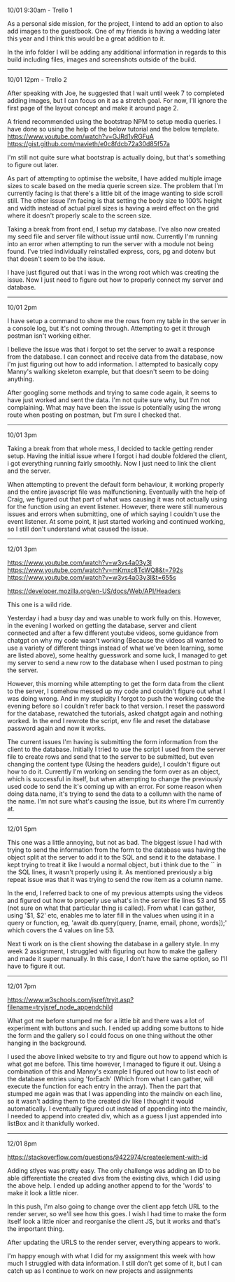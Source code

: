 10/01 9:30am - Trello 1

As a personal side mission, for the project, I intend to add an option to also add images to the guestbook. One of my friends is having a wedding later this year and I think this would be a great addition to it.

In the info folder I will be adding any additional information in regards to this build including files, images and screenshots outside of the build.

---

10/01 12pm - Trello 2

After speaking with Joe, he suggested that I wait until week 7 to completed adding images, but I can focus on it as a stretch goal. For now, I'll ignore the first page of the layout concept and make it around page 2.

A friend recommended using the bootstrap NPM to setup media queries. I have done so using the help of the below tutorial and the below template.
https://www.youtube.com/watch?v=GJRd1yRGFuA
https://gist.github.com/mavieth/e0c8fdcb72a30d85f57a

I'm still not quite sure what bootstrap is actually doing, but that's something to figure out later.

As part of attempting to optimise the website, I have added multiple image sizes to scale based on the media querie screen size. The problem that I'm currently facing is that there's a little bit of the image wanting to side scroll still. The other issue I'm facing is that setting the body size to 100% height and width instead of actual pixel sizes is having a weird effect on the grid where it doesn't properly scale to the screen size.

Taking a break from front end, I setup my database. I've also now created my seed file and server file without issue until now. Currently I'm running into an error when attempting to run the server with a module not being found. I've tried individually reinstalled express, cors, pg and dotenv but that doesn't seem to be the issue.

I have just figured out that i was in the wrong root which was creating the issue. Now I just need to figure out how to properly connect my server and database.

---

10/01 2pm

I have setup a command to show me the rows from my table in the server in a console log, but it's not coming through. Attempting to get it through postman isn't working either.

I believe the issue was that i forgot to set the server to await a response from the database. I can connect and receive data from the database, now I'm just figuring out how to add information. I attempted to basically copy Manny's walking skeleton example, but that doesn't seem to be doing anything.

After googling some methods and trying to same code again, it seems to have just worked and sent the data. I'm not quite sure why, but I'm not complaining. What may have been the issue is potentially using the wrong route when posting on postman, but I'm sure I checked that.

---

10/01 3pm

Taking a break from that whole mess, I decided to tackle getting render setup. Having the initial issue where I forgot i had double foldered the client, i got everything running fairly smoothly. Now I just need to link the client and the server.

When attempting to prevent the default form behaviour, it working properly and the entire javascript file was malfunctioning. Eventually with the help of Craig, we figured out that part of what was causing it was not actually using for the function using an event listener. However, there were still numerous issues and errors when submitting, one of which saying I couldn't use the event listener. At some point, it just started working and continued working, so I still don't understand what caused the issue.

---

12/01 3pm

https://www.youtube.com/watch?v=w3vs4a03y3I
https://www.youtube.com/watch?v=mKmxc8TcWQ8&t=792s
https://www.youtube.com/watch?v=w3vs4a03y3I&t=655s

https://developer.mozilla.org/en-US/docs/Web/API/Headers

This one is a wild ride.

Yesterday i had a busy day and was unable to work fully on this. However, in the evening I worked on getting the database, server and client connected and after a few different youtube videos, some guidance from chatgpt on why my code wasn't working (Because the videos all wanted to use a variety of different things instead of what we've been learning, some are listed above), some healthy guesswork and some luck, I managed to get my server to send a new row to the database when I used postman to ping the server.

However, this morning while attempting to get the form data from the client to the server, I somehow messed up my code and couldn't figure out what I was doing wrong. And in my stupidity I forgot to push the working code the evening before so I couldn't refer back to that version. I reset the password for the database, rewatched the tutorials, asked chatgpt again and nothing worked. In the end I rewrote the script, env file and reset the database password again and now it works.

The current issues I'm having is submitting the form information from the client to the database. Initially I tried to use the script I used from the server file to create rows and send that to the server to be submitted, but even changing the content type (Using the headers guide), I couldn't figure out how to do it. Currently I'm working on sending the form over as an object, which is successful in itself, but when attempting to change the previously used code to send the it's coming up with an error. For some reason when doing data.name, it's trying to send the data to a collumn with the name of the name. I'm not sure what's causing the issue, but its where I'm currently at.

---

12/01 5pm

This one was a little annoying, but not as bad. The biggest issue I had with trying to send the information from the form to the database was having the object split at the server to add it to the SQL and send it to the database. I kept trying to treat it like I would a normal object, but i think due to the `` in the SQL lines, it wasn't properly using it. As mentioned previously a big repeat issue was that it was trying to send the row item as a column name.

In the end, I referred back to one of my previous attempts using the videos and figured out how to properly use what's in the server file lines 53 and 55 (not sure on what that particular thing is called). From what I can gather, using '$1, $2' etc, enables me to later fill in the values when using it in a query or function, eg, 'await db.query(query, [name, email, phone, words]);' which covers the 4 values on line 53.

Next ti work on is the client showing the database in a gallery style. In my week 2 assignment, I struggled with figuring out how to make the gallery and made it super manually. In this case, I don't have the same option, so I'll have to figure it out.

---

12/01 7pm

https://www.w3schools.com/jsref/tryit.asp?filename=tryjsref_node_appendchild

What got me before stumped me for a little bit and there was a lot of experiment with buttons and such. I ended up adding some buttons to hide the form and the gallery so I could focus on one thing without the other hanging in the background.

I used the above linked website to try and figure out how to append which is what got me before. This time however, I managed to figure it out. Using a combination of this and Manny's example I figured out how to list each of the database entries using 'forEach' (Which from what I can gather, will execute the function for each entry in the array). Then the part that stumped me again was that I was appending into the maindiv on each line, so it wasn't adding them to the created div like I thought it would automatically. I eventually figured out instead of appending into the maindiv, I needed to append into created div, which as a guess I just appended into listBox and it thankfully worked.

---

12/01 8pm

https://stackoverflow.com/questions/9422974/createelement-with-id

Adding stlyes was pretty easy. The only challenge was adding an ID to be able differentiate the created divs from the existing divs, which I did using the above help. I ended up adding another append to for the 'words' to make it look a little nicer.

In this push, I'm also going to change over the client app fetch URL to the render server, so we'll see how this goes. I wish I had time to make the form itself look a little nicer and reorganise the client JS, but it works and that's the important thing.

After updating the URLS to the render server, everything appears to work.

I'm happy enough with what I did for my assignment this week with how much I struggled with data information. I still don't get some of it, but I can catch up as I continue to work on new projects and assignments
